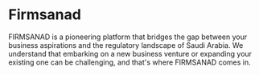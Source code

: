 # Firmsanad
FIRMSANAD is a pioneering platform that bridges the gap between your business aspirations and the regulatory landscape of Saudi Arabia. We understand that embarking on a new business venture or expanding your existing one can be challenging, and that's where FIRMSANAD comes in.
